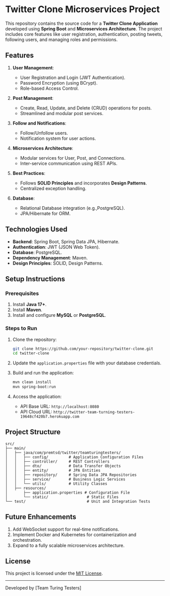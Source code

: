 
# Twitter Clone Microservices Project

This repository contains the source code for a **Twitter Clone Application** developed using **Spring Boot** and **Microservices Architecture**. The project includes core features like user registration, authentication, posting tweets, following users, and managing roles and permissions.

## Features

1. **User Management**:
    - User Registration and Login (JWT Authentication).
    - Password Encryption (using BCrypt).
    - Role-based Access Control.

2. **Post Management**:
    - Create, Read, Update, and Delete (CRUD) operations for posts.
    - Streamlined and modular post services.

3. **Follow and Notifications**:
    - Follow/Unfollow users.
    - Notification system for user actions.

4. **Microservices Architecture**:
    - Modular services for User, Post, and Connections.
    - Inter-service communication using REST APIs.

5. **Best Practices**:
    - Follows **SOLID Principles** and incorporates **Design Patterns**.
    - Centralized exception handling.

6. **Database**:
    - Relational Database integration (e.g.,PostgreSQL).
    - JPA/Hibernate for ORM.

## Technologies Used

- **Backend**: Spring Boot, Spring Data JPA, Hibernate.
- **Authentication**: JWT (JSON Web Token).
- **Database**: PostgreSQL.
- **Dependency Management**: Maven.
- **Design Principles**: SOLID, Design Patterns.

## Setup Instructions

### Prerequisites
1. Install **Java 17+**.
2. Install **Maven**.
3. Install and configure **MySQL** or **PostgreSQL**.

### Steps to Run
1. Clone the repository:
   ```bash
   git clone https://github.com/your-repository/twitter-clone.git
   cd twitter-clone
   ```

2. Update the `application.properties` file with your database credentials.

3. Build and run the application:
   ```bash
   mvn clean install
   mvn spring-boot:run
   ```

4. Access the application:
    - API Base URL: `http://localhost:8080`
    - API Cloud URL: `http://twitter-team-turning-testers-19648cf420b7.herokuapp.com`

## Project Structure

```
src/
├── main/
│   ├── java/com/premtsd/twitter/teamturingtesters/
│   │   ├── config/         # Application Configuration Files
│   │   ├── controller/     # REST Controllers
│   │   ├── dto/            # Data Transfer Objects
│   │   ├── entity/         # JPA Entities
│   │   ├── repository/     # Spring Data JPA Repositories
│   │   ├── service/        # Business Logic Services
│   │   └── utils/          # Utility Classes
│   ├── resources/
│       ├── application.properties # Configuration File
│       └── static/                 # Static Files
└── test/                           # Unit and Integration Tests
```

## Future Enhancements
1. Add WebSocket support for real-time notifications.
2. Implement Docker and Kubernetes for containerization and orchestration.
3. Expand to a fully scalable microservices architecture.

## License

This project is licensed under the [MIT License](LICENSE).

---

Developed by [Team Turing Testers]

